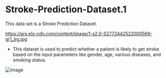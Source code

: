 # Stroke-Prediction-Dataset.1

This data set is a Stroke Prediction Dataset.

https://ars.els-cdn.com/content/image/1-s2.0-S2772442522000569-gr1_lrg.jpg

- This dataset is used to predict whether a patient is likely to get stroke based on the input parameters like gender, age, various diseases, and smoking status.
  
![image](https://ars.els-cdn.com/content/image/1-s2.0-S2772442522000569-gr1_lrg.jpg)
